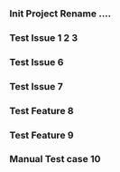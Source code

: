### Init Project Rename ....

### Test Issue 1 2 3 

### Test Issue 6


### Test Issue 7


### Test Feature 8


### Test Feature  9


###  Manual Test case 10